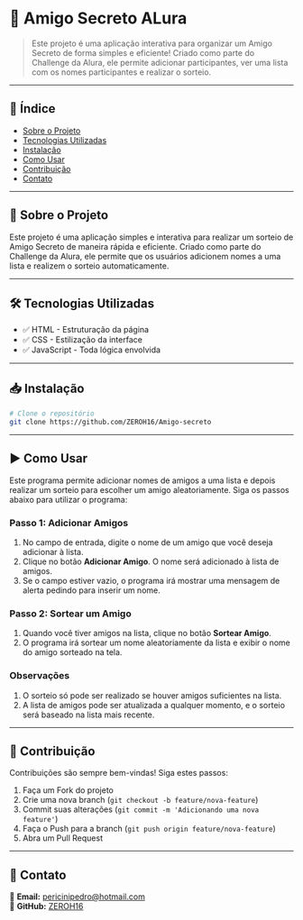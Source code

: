 
# 🚀 Amigo Secreto ALura

> Este projeto é uma aplicação interativa para organizar um Amigo Secreto de forma simples e eficiente! Criado como parte do Challenge da Alura, ele permite adicionar participantes, ver uma lista com os nomes participantes e realizar o sorteio.

---

## 📌 Índice
- [Sobre o Projeto](#sobre-o-projeto)
- [Tecnologias Utilizadas](#tecnologias-utilizadas)
- [Instalação](#instalacao)
- [Como Usar](#como-usar)
- [Contribuição](#contribuicao)
- [Contato](#contato)

---

## 🎯 Sobre o Projeto
Este projeto é uma aplicação simples e interativa para realizar um sorteio de Amigo Secreto de maneira rápida e eficiente. Criado como parte do Challenge da Alura, ele permite que os usuários adicionem nomes a uma lista e realizem o sorteio automaticamente.

---

## 🛠️ Tecnologias Utilizadas

- ✅ HTML - Estruturação da página
- ✅ CSS - Estilização da interface
- ✅ JavaScript - Toda lógica envolvida

---

## 📥 Instalação

```bash
# Clone o repositório
git clone https://github.com/ZEROH16/Amigo-secreto
```

---

## ▶️ Como Usar
Este programa permite adicionar nomes de amigos a uma lista e depois realizar um sorteio para escolher um amigo aleatoriamente. Siga os passos abaixo para utilizar o programa:

### Passo 1: Adicionar Amigos
1. No campo de entrada, digite o nome de um amigo que você deseja adicionar à lista.
2. Clique no botão **Adicionar Amigo**. O nome será adicionado à lista de amigos.
3. Se o campo estiver vazio, o programa irá mostrar uma mensagem de alerta pedindo para inserir um nome.

### Passo 2: Sortear um Amigo
1. Quando você tiver amigos na lista, clique no botão **Sortear Amigo**.
2. O programa irá sortear um nome aleatoriamente da lista e exibir o nome do amigo sorteado na tela.

### Observações
1. O sorteio só pode ser realizado se houver amigos suficientes na lista.
2. A lista de amigos pode ser atualizada a qualquer momento, e o sorteio será baseado na lista mais recente.

---

## 🤝 Contribuição

Contribuições são sempre bem-vindas! Siga estes passos:

1. Faça um Fork do projeto
2. Crie uma nova branch (`git checkout -b feature/nova-feature`)
3. Commit suas alterações (`git commit -m 'Adicionando uma nova feature'`)
4. Faça o Push para a branch (`git push origin feature/nova-feature`)
5. Abra um Pull Request

---

## 📩 Contato

📧 **Email:** pericinipedro@hotmail.com  
🐙 **GitHub:** [ZEROH16](https://github.com/ZEROH16)
